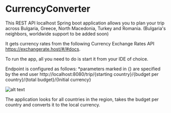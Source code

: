 # CurrencyConverter

This REST API localhost Spring boot application allows you to plan your trip across Bulgaria, Greece, North Macedonia, Turkey and Romania. (Bulgaria's neighbors, worldwide support to be added soon)

It gets currency rates from the following Currency Exchange Rates API https://exchangerate.host/#/#docs.

To run the app, all you need to do is start it from your IDE of choice.

Endpoint is configured as follows:
*parameters marked in {} are specified by the end user
http://localhost:8080/trip/{starting country}/{budget per country}/{total budget}/{Initial currency}

![alt text](https://lh3.googleusercontent.com/zsI_mGrwBuyNNkRFbtfFSDQTnivdDBpphH9dHN07sEVhc2gbcGyX2YoCCot0vRc7FBpkMg=s170)

The application looks for all countries in the region, takes the budget per country and converts it to the local currency.
